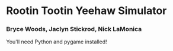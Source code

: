 # Rootin Tootin Yeehaw Simulator
### Bryce Woods, Jaclyn Stickrod, Nick LaMonica

You'll need Python and pygame installed!


